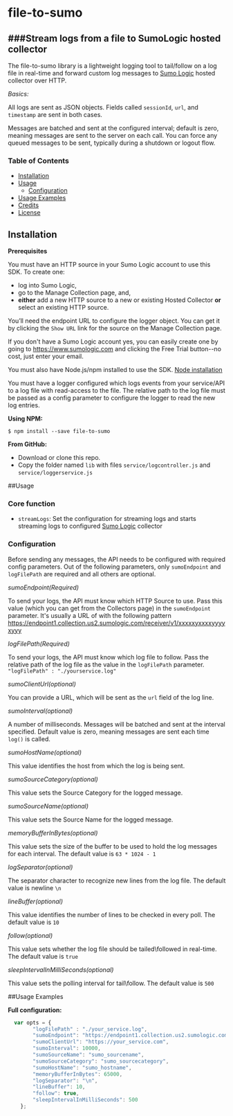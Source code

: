 # file-to-sumo
###Stream logs from a file to SumoLogic hosted collector
------

The file-to-sumo library is a lightweight logging tool to tail/follow on a log file in real-time and forward custom log messages to [Sumo Logic](http://www.sumologic.com) hosted collector over HTTP. 

*Basics:*

All logs are sent as JSON objects. Fields called `sessionId`, `url`, and `timestamp` are sent in both cases.

Messages are batched and sent at the configured interval; default is zero, meaning messages are sent to the server on each call. You can force any queued messages to be sent, typically during a shutdown or logout flow.

### Table of Contents
* [Installation](#installation)
* [Usage](#usage)
    * [Configuration](#configuration)  
* [Usage Examples](#usage-examples)
* [Credits](#credits)
* [License](#license)

## Installation

**Prerequisites**

You must have an HTTP source in your Sumo Logic account to use this SDK. To create one:
* log into Sumo Logic,
* go to the Manage Collection page, and,
* **either** add a new HTTP source to a new or existing Hosted Collector **or** select an existing HTTP source.

You’ll need the endpoint URL to configure the logger object. You can get it by clicking the `Show URL` link for the source on the Manage Collection page.

If you don't have a Sumo Logic account yes, you can easily create one by going to https://www.sumologic.com and clicking the Free Trial button--no cost, just enter your email.

You must also have Node.js/npm installed to use the SDK. [Node installation](https://docs.npmjs.com/getting-started/installing-node)

You must have a logger configured which logs events from your service/API to a log file with read-access to the file. The relative path to the log file must be passed as a config parameter to configure the logger to read the new log entries.

**Using NPM:**
```
$ npm install --save file-to-sumo
```

**From GitHub:**
* Download or clone this repo.
* Copy the folder named `lib` with files `service/logcontroller.js` and `service/loggerservice.js`   

##Usage

### Core function

* `streamLogs`: Set the configuration for streaming logs and starts streaming logs to configured [Sumo Logic](http://www.sumologic.com) collector

### Configuration

Before sending any messages, the API needs to be configured with required config parameters. Out of the following parameters, only `sumoEndpoint` and `logFilePath` are required and all others are optional.

*sumoEndpoint(Required)*

To send your logs, the API must know which HTTP Source to use. Pass this value (which you can get from the Collectors page) in the `sumoEndpoint` parameter. It's usually a URL of with the following pattern <https://endpoint1.collection.us2.sumologic.com/receiver/v1/xxxxxyxxxxyyyyxyyy>


*logFilePath(Required)*

To send your logs, the API must know which log file to follow. Pass the relative path of the log file as the value in the `logFilePath` parameter.
`"logFilePath" : "./yourservice.log"`

*sumoClientUrl(optional)*

You can provide a URL, which will be sent as the `url` field of the log line. 


*sumoInterval(optional)*

A number of milliseconds. Messages will be batched and sent at the interval specified. Default value is zero, meaning messages are sent each time `log()` is called.

*sumoHostName(optional)*

This value identifies the host from which the log is being sent.

*sumoSourceCategory(optional)*

This value sets the Source Category for the logged message.

*sumoSourceName(optional)*

This value sets the Source Name for the logged message.

*memoryBufferInBytes(optional)*

This value sets the size of the buffer to be used to hold the log messages for each interval. The default value is `63 * 1024 - 1`

*logSeparator(optional)*

The separator character to recognize new lines from the log file. The default value is newline `\n `

*lineBuffer(optional)*

This value identifies the number of lines to be checked in every poll. The default value is `10`

*follow(optional)*

This value sets whether the log file should be tailed\followed in real-time. The default value is `true`

*sleepIntervalInMilliSeconds(optional)*

This value sets the polling interval for tail\follow. The default value is `500`

##Usage Examples

**Full configuration:**

```javascript
  var opts = {
        "logFilePath" : "./your_service.log",
        "sumoEndpoint": "https://endpoint1.collection.us2.sumologic.com/receiver/v1/your_sumo_endpoint",
        "sumoClientUrl": "https://your_service.com",
        "sumoInterval": 10000,  
        "sumoSourceName": "sumo_sourcename",
        "sumoSourceCategory": "sumo_sourcecategory",
        "sumoHostName": "sumo_hostname",
        "memoryBufferInBytes": 65000,
        "logSeparator": "\n",
        "lineBuffer": 10,
        "follow": true,
        "sleepIntervalInMilliSeconds": 500
    };
```